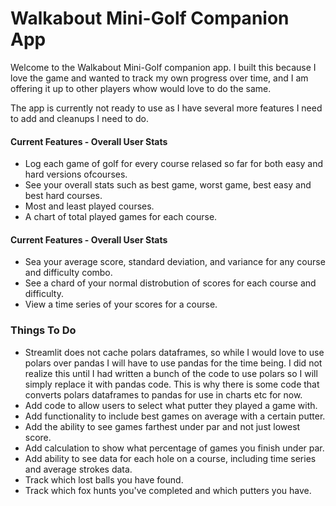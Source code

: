 # Walkabout Mini-Golf Companion App

Welcome to the Walkabout Mini-Golf companion app. I built this because I love the game and wanted to track my own progress over time, and I am offering it up to other players whow would love to do the same.  
  
The app is currently not ready to use as I have several more features I need to add and cleanups I need to do.  
  
#### Current Features - Overall User Stats
- Log each game of golf for every course relased so far for both easy and hard versions ofcourses.  
- See your overall stats such as best game, worst game, best easy and best hard courses.
- Most and least played courses.
- A chart of total played games for each course.  
  
#### Current Features - Overall User Stats  
- Sea your average score, standard deviation, and variance for any course and difficulty combo.
- See a chard of your normal distrobution of scores for each course and difficulty.
- View a time series of your scores for a course.  
  
### Things To Do
- Streamlit does not cache polars dataframes, so while I would love to use polars over pandas I will have to use pandas for the time being. I did not realize this until I had written a bunch of the code to use polars so I will simply replace it with pandas code. This is why there is some code that converts polars dataframes to pandas for use in charts etc for now.
- Add code to allow users to select what putter they played a game with.
- Add functionality to include best games on average with a certain putter.
- Add the ability to see games farthest under par and not just lowest score. 
- Add calculation to show what percentage of games you finish under par.
- Add ability to see data for each hole on a course, including time series and average strokes data.
- Track which lost balls you have found.
- Track which fox hunts you've completed and which putters you have.


    
 

